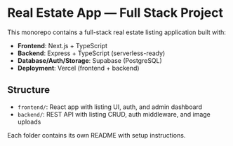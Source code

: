# Real Estate App — Full Stack Project

This monorepo contains a full-stack real estate listing application built with:

- **Frontend**: Next.js + TypeScript
- **Backend**: Express + TypeScript (serverless-ready)
- **Database/Auth/Storage**: Supabase (PostgreSQL)
- **Deployment**: Vercel (frontend + backend)

## Structure

- `frontend/`: React app with listing UI, auth, and admin dashboard
- `backend/`: REST API with listing CRUD, auth middleware, and image uploads

Each folder contains its own README with setup instructions.
